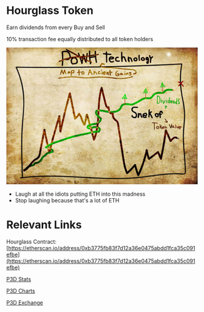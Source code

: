 # Hourglass Token

Earn dividends from every Buy and Sell 

10% transaction fee equally distributed to all token holders

![Map to Ancient Gains](./images/map-to-ancient-gains.jpg "Map to Ancient Gains")

* Laugh at all the idiots putting ETH into this madness
* Stop laughing because that's a lot of ETH

# Relevant Links
Hourglass Contract: [https://etherscan.io/address/0xb3775fb83f7d12a36e0475abdd1fca35c091efbe](https://etherscan.io/address/0xb3775fb83f7d12a36e0475abdd1fca35c091efbe)

[P3D Stats](https://powh3d.eu)

[P3D Charts](https://p3dcharts.com)

[P3D Exchange](https://powh.io/?masternode=0xf189bda172ddc4b6250b8c2cfbc174af18d3ad29)